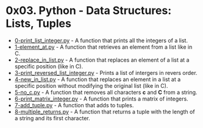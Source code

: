 # 0x03. Python - Data Structures: Lists, Tuples

- [0-print_list_integer.py](https://github.com/CharlesMariga/alx-higher_level_programming/blob/main/0x03-python-data_structures/0-print_list_integer.py) - A function that prints all the integers of a list.
- [1-element_at.py](https://github.com/CharlesMariga/alx-higher_level_programming/blob/main/0x03-python-data_structures/1-element_at.py) - A function that retrieves an element from a list like in C.
- [2-replace_in_list.py](https://github.com/CharlesMariga/alx-higher_level_programming/blob/main/0x03-python-data_structures/2-replace_in_list.py) - A function that replaces an element of a list at a specific position (like in C).
- [3-print_reversed_list_integer.py](https://github.com/CharlesMariga/alx-higher_level_programming/blob/main/0x03-python-data_structures/3-print_reversed_list_integer.py) - Prints a list of intergers in revers order.
- [4-new_in_list.py](https://github.com/CharlesMariga/alx-higher_level_programming/blob/main/0x03-python-data_structures/4-new_in_list.py) - A function that replaces an element in a list at a specific position without modifying the original list (like in C).
- [5-no_c.py](https://github.com/CharlesMariga/alx-higher_level_programming/blob/main/0x03-python-data_structures/5-no_c.py) - A function that removes all characters **c** and **C** from a string.
- [6-print_matrix_integer.py](https://github.com/CharlesMariga/alx-higher_level_programming/blob/main/0x03-python-data_structures/6-print_matrix_integer.py) - A function that prints a matrix of integers.
- [7-add_tuple.py](https://github.com/CharlesMariga/alx-higher_level_programming/blob/main/0x03-python-data_structures/7-add_tuple.py) - A function that adds to tuples.
- [8-multiple_returns.py]() - A function that returns a tuple with the length of a string and its first character.
